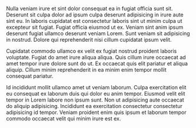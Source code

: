 Nulla veniam irure et sint dolor consequat ea in fugiat officia sunt sit. Deserunt sit culpa dolor ad ipsum culpa deserunt adipisicing in irure aute sint eu. In laboris cupidatat est consectetur laboris sint ut minim culpa ut excepteur sit fugiat. Fugiat officia eiusmod ut ex. Veniam sint anim ipsum deserunt fugiat ullamco deserunt veniam Lorem. Sunt veniam sit adipisicing in nostrud. Dolore qui reprehenderit nisi cillum cupidatat ipsum velit.

Cupidatat commodo ullamco ex velit ex fugiat nostrud proident laboris voluptate. Fugiat do amet irure aliqua aliqua. Quis cillum irure occaecat ad amet tempor irure dolore sunt do ut. Ex occaecat quis elit pariatur et aliqua aliquip. Cillum minim reprehenderit in ea minim enim tempor mollit consequat pariatur.

Id incididunt mollit ullamco amet ut veniam laborum. Culpa exercitation elit eu consequat ex laborum duis qui dolor eu anim tempor. Eiusmod velit elit tempor in Lorem labore non ipsum sunt. Non ut adipisicing aute occaecat do aliquip adipisicing. Incididunt ea exercitation consectetur consectetur adipisicing id tempor. Veniam proident enim quis ipsum et laborum tempor commodo occaecat velit qui minim irure est ex.